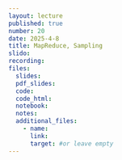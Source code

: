 ```yaml
---
layout: lecture
published: true
number: 20
date: 2025-4-8
title: MapReduce, Sampling
slido:
recording: 
files:
  slides: 
  pdf_slides:
  code:
  code_html:
  notebook: 
  notes:
  additional_files:
    - name:
      link:
      target: #or leave empty
---
```

